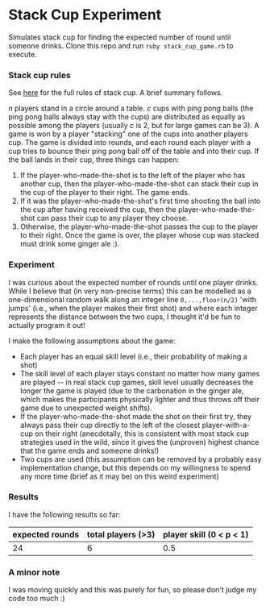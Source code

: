 # Stack Cup Experiment

Simulates stack cup for finding the expected number of round until someone drinks. Clone this repo and run `ruby stack_cup_game.rb` to execute.

### Stack cup rules

See [here](https://drinkinggamezone.com/drinking-games/team-stack-cup/) for the full rules of stack cup. A brief summary follows.

_n_ players stand in a circle around a table. _c_ cups with ping pong balls (the ping pong balls always stay with the cups) are distributed as equally as possible among the players (usually _c_ is 2, but for large games can be 3). A game is won by a player "stacking" one of the cups into another players cup. The game is divided into rounds, and each round each player with a cup tries to bounce their ping pong ball off of the table and into their cup. If the ball lands in their cup, three things can happen:
1. If the player-who-made-the-shot is to the left of the player who has another cup, then the player-who-made-the-shot can stack their cup in the cup of the player to their right. The game ends.
2. If it was the player-who-made-the-shot's first time shooting the ball into the cup after having received the cup, then the player-who-made-the-shot can pass their cup to any player they choose.
3. Otherwise, the player-who-made-the-shot passes the cup to the player to their right.
Once the game is over, the player whose cup was stacked must drink some ginger ale :).

### Experiment

I was curious about the expected number of rounds until one player drinks. While I believe that (in very non-precise terms) this can be modelled as a one-dimensional random walk along an integer line `0,...,floor(n/2)` 'with jumps' (i.e., when the player makes their first shot) and where each integer represents the distance between the two cups, I thought it'd be fun to actually program it out!

I make the following assumptions about the game:
- Each player has an equal skill level (i.e., their probability of making a shot)
- The skill level of each player stays constant no matter how many games are played -- in real stack cup games, skill level usually decreases the longer the game is played (due to the carbonation in the ginger ale, which makes the participants physically lighter and thus throws off their game due to unexpected weight shifts).
- If the player-who-made-the-shot made the shot on their first try, they always pass their cup directly to the left of the closest player-with-a-cup on their right (anecdotally, this is consistent with most stack cup strategies used in the wild, since it gives the (unproven) highest chance that the game ends and someone drinks!)
- Two cups are used (this assumption can be removed by a probably easy implementation change, but this depends on my willingness to spend any more time (brief as it may be) on this weird experiment)

### Results

I have the following results so far:

| expected rounds | total players (>3) | player skill (0 < p < 1) |
|-----------------|--------------------|--------------------------|
| 24              | 6                  | 0.5                      |

### A minor note

I was moving quickly and this was purely for fun, so please don't judge my code too much :)
